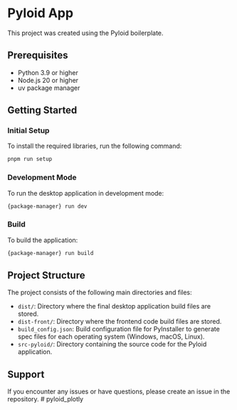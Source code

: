 # Pyloid App

This project was created using the Pyloid boilerplate.

## Prerequisites

- Python 3.9 or higher
- Node.js 20 or higher
- uv package manager

## Getting Started

### Initial Setup

To install the required libraries, run the following command:

```bash
pnpm run setup
```

### Development Mode

To run the desktop application in development mode:

```bash
{package-manager} run dev
```

### Build

To build the application:

```bash
{package-manager} run build
```

## Project Structure

The project consists of the following main directories and files:

- `dist/`: Directory where the final desktop application build files are stored.
- `dist-front/`: Directory where the frontend code build files are stored.
- `build_config.json`: Build configuration file for PyInstaller to generate spec files for each operating system (Windows, macOS, Linux).
- `src-pyloid/`: Directory containing the source code for the Pyloid application.

## Support

If you encounter any issues or have questions, please create an issue in the repository.
#   p y l o i d _ p l o t l y  
 